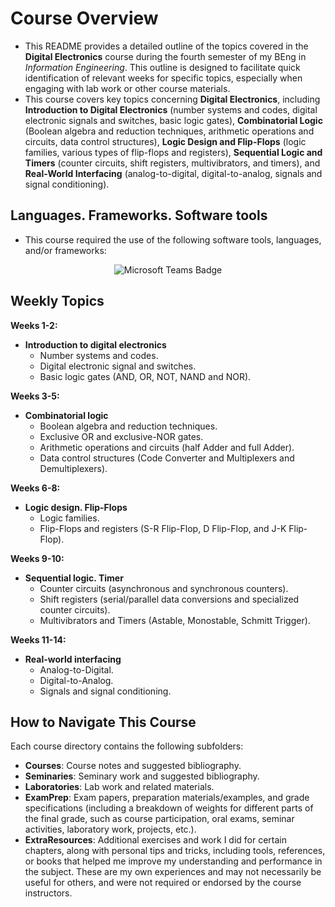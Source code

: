 # Course Overview

- This README provides a detailed outline of the topics covered in the **Digital Electronics** course during the fourth semester of my BEng in _Information Engineering_. This outline is designed to facilitate quick identification of relevant weeks for specific topics, especially when engaging with lab work or other course materials.
- This course covers key topics concerning **Digital Electronics**, including **Introduction to Digital Electronics** (number systems and codes, digital electronic signals and switches, basic logic gates), **Combinatorial Logic** (Boolean algebra and reduction techniques, arithmetic operations and circuits, data control structures), **Logic Design and Flip-Flops** (logic families, various types of flip-flops and registers), **Sequential Logic and Timers** (counter circuits, shift registers, multivibrators, and timers), and **Real-World Interfacing** (analog-to-digital, digital-to-analog, signals and signal conditioning).

## Languages. Frameworks. Software tools

- This course required the use of the following software tools, languages, and/or frameworks:

<div align="center">
  
<p>
  <img alt="Microsoft Teams Badge" src="https://img.shields.io/badge/Microsoft Teams-%236264A7?style=for-the-badge&logo=microsoftteams&logoColor=white">
</p>

</div>

## Weekly Topics

**Weeks 1-2:** 
- **Introduction to digital electronics**
  - Number systems and codes.
  - Digital electronic signal and switches.
  - Basic logic gates (AND, OR, NOT, NAND and NOR).

**Weeks 3-5:**
- **Combinatorial logic**
  - Boolean algebra and reduction techniques.
  - Exclusive OR and exclusive-NOR gates.
  - Arithmetic operations and circuits (half Adder and full Adder).
  - Data control structures (Code Converter and Multiplexers and Demultiplexers).

**Weeks 6-8:**
- **Logic design. Flip-Flops**
  - Logic families.
  - Flip-Flops and registers (S-R Flip-Flop, D Flip-Flop, and J-K Flip-Flop).

**Weeks 9-10:**
- **Sequential logic. Timer**
  - Counter circuits (asynchronous and synchronous counters).
  - Shift registers (serial/parallel data conversions and specialized counter circuits).
  - Multivibrators and Timers (Astable, Monostable, Schmitt Trigger).

**Weeks 11-14:**
- **Real-world interfacing**
  - Analog-to-Digital.
  - Digital-to-Analog.
  - Signals and signal conditioning.

## How to Navigate This Course

Each course directory contains the following subfolders:

- **Courses**: Course notes and suggested bibliography.
- **Seminaries**: Seminary work and suggested bibliography.
- **Laboratories**: Lab work and related materials.
- **ExamPrep**: Exam papers, preparation materials/examples, and grade specifications (including a breakdown of weights for different parts of the final grade, such as course participation, oral exams, seminar activities, laboratory work, projects, etc.).
- **ExtraResources**: Additional exercises and work I did for certain chapters, along with personal tips and tricks, including tools, references, or books that helped me improve my understanding and performance in the subject. These are my own experiences and may not necessarily be useful for others, and were not required or endorsed by the course instructors.

